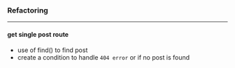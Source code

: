 
### Refactoring
-----------------

#### get single post route
- use of find() to find post
- create a condition to handle `404 error` or if no post is found    